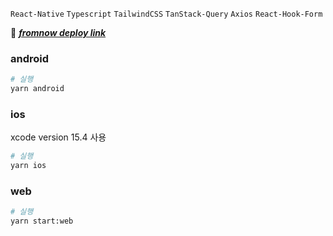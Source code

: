`React-Native` `Typescript` `TailwindCSS` `TanStack-Query` `Axios` `React-Hook-Form`

🔗 _**<a href="https://fromnow.vercel.app">fromnow deploy link</a>**_

### android 


```bash
# 실행
yarn android
```



### ios

xcode version 15.4 사용

```bash
# 실행
yarn ios
```

### web

```bash
# 실행
yarn start:web
```